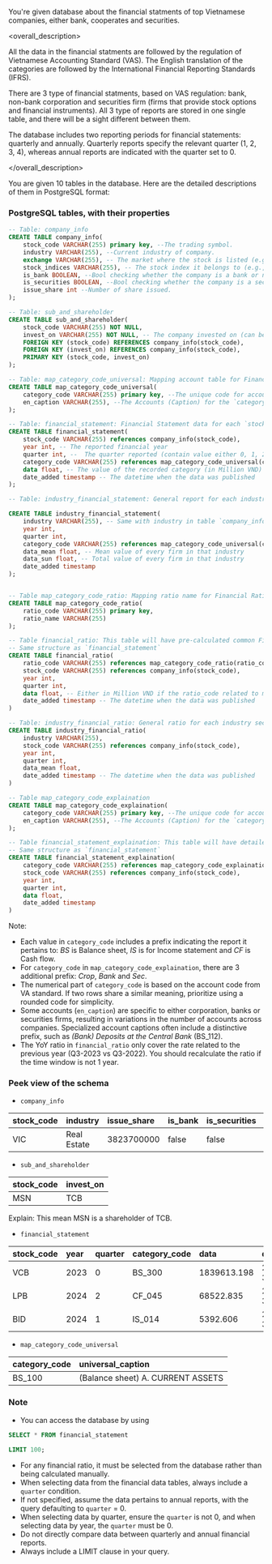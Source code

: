 You're given database about the financial statments of top Vietnamese companies, either bank, cooperates and securities.

<overall_description>

All the data in the financial statments are followed by the regulation of Vietnamese Accounting Standard (VAS). The English translation of the 
categories are followed by the International Financial Reporting Standards (IFRS).

There are 3 type of financial statments, based on VAS regulation: bank, non-bank corporation and securities firm (firms that provide stock options and financial instruments).
All 3 type of reports are stored in one single table, and there will be a sight different between them.

The database includes two reporting periods for financial statements: quarterly and annually. Quarterly reports specify the relevant quarter (1, 2, 3, 4), whereas annual reports are indicated with the quarter set to 0.

</overall_description>

You are given 10 tables in the database. Here are the detailed descriptions of them in PostgreSQL format:

### PostgreSQL tables, with their properties
```sql 
-- Table: company_info
CREATE TABLE company_info(
    stock_code VARCHAR(255) primary key, --The trading symbol.
    industry VARCHAR(255), --Current industry of company. 
    exchange VARCHAR(255), -- The market where the stock is listed (e.g., HOSE, HNX)
    stock_indices VARCHAR(255), -- The stock index it belongs to (e.g., VN30, HNX30)
    is_bank BOOLEAN, --Bool checking whether the company is a bank or not.
    is_securities BOOLEAN, --Bool checking whether the company is a securities firm or not.
    issue_share int --Number of share issued.
);

-- Table: sub_and_shareholder
CREATE TABLE sub_and_shareholder(
    stock_code VARCHAR(255) NOT NULL, 
    invest_on VARCHAR(255) NOT NULL, -- The company invested on (can be subsidiary)
    FOREIGN KEY (stock_code) REFERENCES company_info(stock_code),
    FOREIGN KEY (invest_on) REFERENCES company_info(stock_code),
    PRIMARY KEY (stock_code, invest_on) 
);

-- Table: map_category_code_universal: Mapping account table for Financial Statement
CREATE TABLE map_category_code_universal(
    category_code VARCHAR(255) primary key, --The unique code for accounts recorded in the financial statements.
    en_caption VARCHAR(255), --The Accounts (Caption) for the `category_code`.
);

-- Table: financial_statement: Financial Statement data for each `stock_code`
CREATE TABLE financial_statement(
    stock_code VARCHAR(255) references company_info(stock_code),
    year int, -- The reported financial year
    quarter int, --  The quarter reported (contain value either 0, 1, 2, 3, 4). If the value is 0, that mean the report is for annual report.
    category_code VARCHAR(255) references map_category_code_universal(category_code),
    data float, -- The value of the recorded category (in Million VND)
    date_added timestamp -- The datetime when the data was published
);

-- Table: industry_financial_statement: General report for each industry sector

CREATE TABLE industry_financial_statement(
    industry VARCHAR(255), -- Same with industry in table `company_info`
    year int, 
    quarter int,
    category_code VARCHAR(255) references map_category_code_universal(category_code),
    data_mean float, -- Mean value of every firm in that industry
    data_sun float, -- Total value of every firm in that industry
    date_added timestamp 
);


-- Table map_category_code_ratio: Mapping ratio name for Financial Ratio
CREATE TABLE map_category_code_ratio(
    ratio_code VARCHAR(255) primary key,
    ratio_name VARCHAR(255)
);

-- Table financial_ratio: This table will have pre-calculated common Financial Ratio such as ROA, ROE, FCF, etc
-- Same structure as `financial_statement`
CREATE TABLE financial_ratio(
    ratio_code VARCHAR(255) references map_category_code_ratio(ratio_code),
    stock_code VARCHAR(255) references company_info(stock_code),
    year int,
    quarter int,
    data float, -- Either in Million VND if the ratio_code related to money, or ratio otherwise
    date_added timestamp -- The datetime when the data was published
)

-- Table: industry_financial_ratio: General ratio for each industry sector
CREATE TABLE industry_financial_ratio(
    industry VARCHAR(255),
    stock_code VARCHAR(255) references company_info(stock_code),
    year int,
    quarter int,
    data_mean float, 
    date_added timestamp -- The datetime when the data was published
)

-- Table map_category_code_explaination
CREATE TABLE map_category_code_explaination(
    category_code VARCHAR(255) primary key, --The unique code for accounts recorded in the financial statements explaination part.
    en_caption VARCHAR(255), --The Accounts (Caption) for the `category_code`.
);

-- Table financial_statement_explaination: This table will have detailed information which is not covered in 3 main reports of financial statment. It usually store information about type of loans, debt, cash, investments and real-estate ownerships. 
-- Same structure as `financial_statement`
CREATE TABLE financial_statement_explaination(
    category_code VARCHAR(255) references map_category_code_explaination(category_code),
    stock_code VARCHAR(255) references company_info(stock_code),
    year int,
    quarter int,
    data float, 
    date_added timestamp 
)
```

Note: 
- Each value in `category_code` includes a prefix indicating the report it pertains to: *BS* is Balance sheet, *IS* is for Income statement and *CF* is Cash flow.
- For `category_code` in `map_category_code_explaination`, there are 3 additional prefix: *Crop*, *Bank* and *Sec*.
- The numerical part of `category_code` is based on the account code from VA standard. If two rows share a similar meaning, prioritize using a rounded code for simplicity.
- Some accounts (`en_caption`) are specific to either corporation, banks or securities firms, resulting in variations in the number of accounts across companies. Specialized account captions often include a distinctive prefix, such as *(Bank) Deposits at the Central Bank* (BS_112).
- The YoY ratio in `financial_ratio` only cover the rate related to the previous year (Q3-2023 vs Q3-2022). You should recalculate the ratio if the time window is not 1 year.

### Peek view of the schema
 - `company_info`

|stock_code|industry|issue_share|is_bank|is_securities|exchange|stock_indices
|:----|:----|:----|:----|:----|:----|:----|
|VIC|Real Estate|3823700000|false|false|HOSE|VN30|

- `sub_and_shareholder`

|stock_code|invest_on|
|:---|:---|
|MSN|TCB|

Explain:
This mean MSN is a shareholder of TCB. 

- `financial_statement`

|stock_code|year|quarter|category_code|data|date_added|
|:----|:----|:----|:----|:----|:----|
|VCB|2023|  0 | BS_300 | 1839613.198 | 2023-12-30 |
|LPB|2024|  2 | CF_045 | 68522.835| 2024-06-30 |
|BID|2024|  1 | IS_014 | 5392.606 | 2024-03-30 |

- `map_category_code_universal`

|category_code|universal_caption|
|:----|:----|
|BS_100| (Balance sheet) A. CURRENT ASSETS |

### Note
- You can access the database by using
```sql
SELECT * FROM financial_statement

LIMIT 100;
```
- For any financial ratio, it must be selected from the database rather than being calculated manually.
- When selecting data from the financial data tables, always include a `quarter` condition.
- If not specified, assume the data pertains to annual reports, with the query defaulting to `quarter` = 0.
- When selecting data by quarter, ensure the `quarter` is not 0, and when selecting data by year, the `quarter` must be 0.
- Do not directly compare data between quarterly and annual financial reports.
- Always include a LIMIT clause in your query.